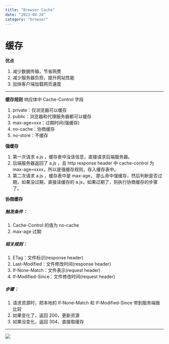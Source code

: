 ```yaml
---
title: "Browser Cache"
date: "2023-04-24"
category: "browser"
---
```


# 缓存

**优点**

1. 减少数据传输，节省网费
2. 减少服务器负担，提升网站性能
3. 加快客户端加载网页速度

---

**缓存规则**
响应体中 Cache-Control 字段

1.  private：仅浏览器可以缓存
2.  public：浏览器和代理服务器都可以缓存
3.  max-age=xxx：过期时间(强缓存)
4.  no-cache：协商缓存
5.  no-store：不缓存

**强缓存**

1. 第一次请求 a.js ，缓存表中没该信息，直接请求后端服务器。
2. 后端服务器返回了 a.js ，且 http response header 中 cache-control 为 max-age=xxxx，所以是强缓存规则，存入缓存表中。
3. 第二次请求 a.js ，缓存表中是 max-age， 那么命中强缓存，然后判断是否过期，如果没过期，直接读缓存的 a.js，如果过期了，则执行协商缓存的步骤了。

**协商缓存**

##### 触发条件：

1. Cache-Control 的值为 no-cache
2. max-age 过期

##### 相关规则：

1. ETag：文件标识(response header)
2. Last-Modified：文件修改时间(response header)
3. If-None-Match：文件表示(request header)
4. If-Modified-Since：文件修改时间(request header)

##### 步骤：

1. 请求资源时，把本地的 If-None-Match 和 If-Modified-Since 带到服务端做比较
2. 如果变化了，返回 200，更新资源
3. 如果没变化，返回 304，直接取缓存   
   
---
![](/images/cache.png)